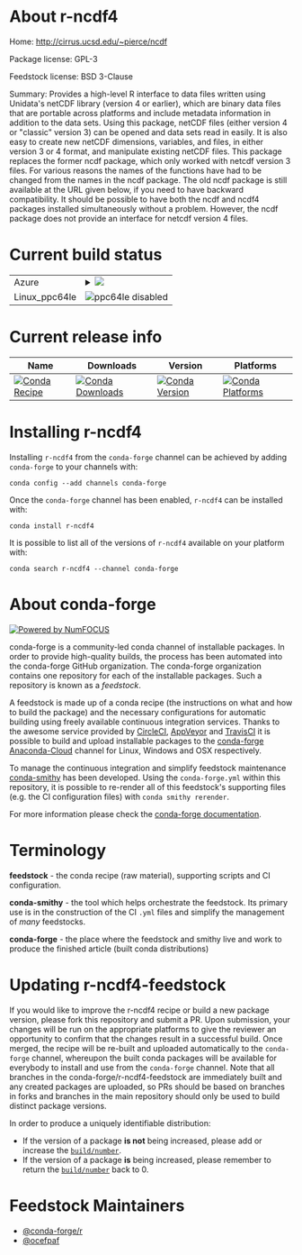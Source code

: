 About r-ncdf4
=============

Home: http://cirrus.ucsd.edu/~pierce/ncdf

Package license: GPL-3

Feedstock license: BSD 3-Clause

Summary: Provides a high-level R interface to data files written using Unidata's netCDF library (version 4 or earlier), which are binary data files that are portable across platforms and include metadata information in addition to the data sets.  Using this package, netCDF files (either version 4 or "classic" version 3) can be opened and data sets read in easily.  It is also easy to create new netCDF dimensions, variables, and files, in either version 3 or 4 format, and manipulate existing netCDF files.  This package replaces the former ncdf package, which only worked with netcdf version 3 files.  For various reasons the names of the functions have had to be changed from the names in the ncdf package.  The old ncdf package is still available at the URL given below, if you need to have backward compatibility.  It should be possible to have both the ncdf and ncdf4 packages installed simultaneously without a problem.  However, the ncdf package does not provide an interface for netcdf version 4 files.



Current build status
====================


<table>
    
  <tr>
    <td>Azure</td>
    <td>
      <details>
        <summary>
          <a href="https://dev.azure.com/conda-forge/feedstock-builds/_build/latest?definitionId=1388&branchName=master">
            <img src="https://dev.azure.com/conda-forge/feedstock-builds/_apis/build/status/r-ncdf4-feedstock?branchName=master">
          </a>
        </summary>
        <table>
          <thead><tr><th>Variant</th><th>Status</th></tr></thead>
          <tbody><tr>
              <td>linux_r_base3.5.1target_platformlinux-64</td>
              <td>
                <a href="https://dev.azure.com/conda-forge/feedstock-builds/_build/latest?definitionId=1388&branchName=master">
                  <img src="https://dev.azure.com/conda-forge/feedstock-builds/_apis/build/status/r-ncdf4-feedstock?branchName=master&jobName=linux&configuration=linux_r_base3.5.1target_platformlinux-64" alt="variant">
                </a>
              </td>
            </tr><tr>
              <td>linux_r_base3.6target_platformlinux-64</td>
              <td>
                <a href="https://dev.azure.com/conda-forge/feedstock-builds/_build/latest?definitionId=1388&branchName=master">
                  <img src="https://dev.azure.com/conda-forge/feedstock-builds/_apis/build/status/r-ncdf4-feedstock?branchName=master&jobName=linux&configuration=linux_r_base3.6target_platformlinux-64" alt="variant">
                </a>
              </td>
            </tr><tr>
              <td>osx_r_base3.5.1target_platformosx-64</td>
              <td>
                <a href="https://dev.azure.com/conda-forge/feedstock-builds/_build/latest?definitionId=1388&branchName=master">
                  <img src="https://dev.azure.com/conda-forge/feedstock-builds/_apis/build/status/r-ncdf4-feedstock?branchName=master&jobName=osx&configuration=osx_r_base3.5.1target_platformosx-64" alt="variant">
                </a>
              </td>
            </tr><tr>
              <td>osx_r_base3.6target_platformosx-64</td>
              <td>
                <a href="https://dev.azure.com/conda-forge/feedstock-builds/_build/latest?definitionId=1388&branchName=master">
                  <img src="https://dev.azure.com/conda-forge/feedstock-builds/_apis/build/status/r-ncdf4-feedstock?branchName=master&jobName=osx&configuration=osx_r_base3.6target_platformosx-64" alt="variant">
                </a>
              </td>
            </tr><tr>
              <td>win_r_base3.5.1target_platformwin-64</td>
              <td>
                <a href="https://dev.azure.com/conda-forge/feedstock-builds/_build/latest?definitionId=1388&branchName=master">
                  <img src="https://dev.azure.com/conda-forge/feedstock-builds/_apis/build/status/r-ncdf4-feedstock?branchName=master&jobName=win&configuration=win_r_base3.5.1target_platformwin-64" alt="variant">
                </a>
              </td>
            </tr><tr>
              <td>win_r_base3.6target_platformwin-64</td>
              <td>
                <a href="https://dev.azure.com/conda-forge/feedstock-builds/_build/latest?definitionId=1388&branchName=master">
                  <img src="https://dev.azure.com/conda-forge/feedstock-builds/_apis/build/status/r-ncdf4-feedstock?branchName=master&jobName=win&configuration=win_r_base3.6target_platformwin-64" alt="variant">
                </a>
              </td>
            </tr>
          </tbody>
        </table>
      </details>
    </td>
  </tr>
  <tr>
    <td>Linux_ppc64le</td>
    <td>
      <img src="https://img.shields.io/badge/ppc64le-disabled-lightgrey.svg" alt="ppc64le disabled">
    </td>
  </tr>
</table>

Current release info
====================

| Name | Downloads | Version | Platforms |
| --- | --- | --- | --- |
| [![Conda Recipe](https://img.shields.io/badge/recipe-r--ncdf4-green.svg)](https://anaconda.org/conda-forge/r-ncdf4) | [![Conda Downloads](https://img.shields.io/conda/dn/conda-forge/r-ncdf4.svg)](https://anaconda.org/conda-forge/r-ncdf4) | [![Conda Version](https://img.shields.io/conda/vn/conda-forge/r-ncdf4.svg)](https://anaconda.org/conda-forge/r-ncdf4) | [![Conda Platforms](https://img.shields.io/conda/pn/conda-forge/r-ncdf4.svg)](https://anaconda.org/conda-forge/r-ncdf4) |

Installing r-ncdf4
==================

Installing `r-ncdf4` from the `conda-forge` channel can be achieved by adding `conda-forge` to your channels with:

```
conda config --add channels conda-forge
```

Once the `conda-forge` channel has been enabled, `r-ncdf4` can be installed with:

```
conda install r-ncdf4
```

It is possible to list all of the versions of `r-ncdf4` available on your platform with:

```
conda search r-ncdf4 --channel conda-forge
```


About conda-forge
=================

[![Powered by NumFOCUS](https://img.shields.io/badge/powered%20by-NumFOCUS-orange.svg?style=flat&colorA=E1523D&colorB=007D8A)](http://numfocus.org)

conda-forge is a community-led conda channel of installable packages.
In order to provide high-quality builds, the process has been automated into the
conda-forge GitHub organization. The conda-forge organization contains one repository
for each of the installable packages. Such a repository is known as a *feedstock*.

A feedstock is made up of a conda recipe (the instructions on what and how to build
the package) and the necessary configurations for automatic building using freely
available continuous integration services. Thanks to the awesome service provided by
[CircleCI](https://circleci.com/), [AppVeyor](https://www.appveyor.com/)
and [TravisCI](https://travis-ci.org/) it is possible to build and upload installable
packages to the [conda-forge](https://anaconda.org/conda-forge)
[Anaconda-Cloud](https://anaconda.org/) channel for Linux, Windows and OSX respectively.

To manage the continuous integration and simplify feedstock maintenance
[conda-smithy](https://github.com/conda-forge/conda-smithy) has been developed.
Using the ``conda-forge.yml`` within this repository, it is possible to re-render all of
this feedstock's supporting files (e.g. the CI configuration files) with ``conda smithy rerender``.

For more information please check the [conda-forge documentation](https://conda-forge.org/docs/).

Terminology
===========

**feedstock** - the conda recipe (raw material), supporting scripts and CI configuration.

**conda-smithy** - the tool which helps orchestrate the feedstock.
                   Its primary use is in the construction of the CI ``.yml`` files
                   and simplify the management of *many* feedstocks.

**conda-forge** - the place where the feedstock and smithy live and work to
                  produce the finished article (built conda distributions)


Updating r-ncdf4-feedstock
==========================

If you would like to improve the r-ncdf4 recipe or build a new
package version, please fork this repository and submit a PR. Upon submission,
your changes will be run on the appropriate platforms to give the reviewer an
opportunity to confirm that the changes result in a successful build. Once
merged, the recipe will be re-built and uploaded automatically to the
`conda-forge` channel, whereupon the built conda packages will be available for
everybody to install and use from the `conda-forge` channel.
Note that all branches in the conda-forge/r-ncdf4-feedstock are
immediately built and any created packages are uploaded, so PRs should be based
on branches in forks and branches in the main repository should only be used to
build distinct package versions.

In order to produce a uniquely identifiable distribution:
 * If the version of a package **is not** being increased, please add or increase
   the [``build/number``](https://conda.io/docs/user-guide/tasks/build-packages/define-metadata.html#build-number-and-string).
 * If the version of a package **is** being increased, please remember to return
   the [``build/number``](https://conda.io/docs/user-guide/tasks/build-packages/define-metadata.html#build-number-and-string)
   back to 0.

Feedstock Maintainers
=====================

* [@conda-forge/r](https://github.com/conda-forge/r/)
* [@ocefpaf](https://github.com/ocefpaf/)

